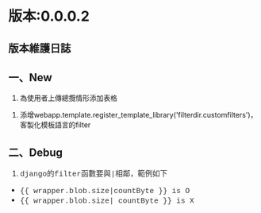 版本:0.0.0.2
============
<h2>
版本維護日誌</h2>
<h2>
一、New</h2>
<div>
<ol>
<li>為使用者上傳總攬情形添加表格</li>
</ol>
</div>
<div>
<ol>
<li>添增webapp.template.register_template_library('filterdir.customfilters')，客製化模板語言的filter</li>

</ol>
<div>

<h2>
二、Debug</h2>
<div>
<ol>
<li><span style="color: #333333; font-family: Consolas, 'Liberation Mono', Menlo, Courier, monospace; font-size: 15px; white-space: pre-wrap;">django的filter函數要與|相鄰，範例如下</span></li>
</ol>
<ul>
<li style="font-size: 15px; white-space: pre-wrap;"><span style="color: #333333; font-family: Consolas, 'Liberation Mono', Menlo, Courier, monospace;">{{ wrapper.blob.size|countByte }} is O</span></li>
<li style="font-size: 15px; white-space: pre-wrap;"><span style="color: #333333; font-family: Consolas, 'Liberation Mono', Menlo, Courier, monospace;">{{ wrapper.blob.size| countByte }} is X</span></li>
</ul>
<div>
<span style="color: #333333; font-family: Consolas, Liberation Mono, Menlo, Courier, monospace;"><span style="font-size: 15px; white-space: pre-wrap;">
</span></span></div>
</div>
</div>
</div>
